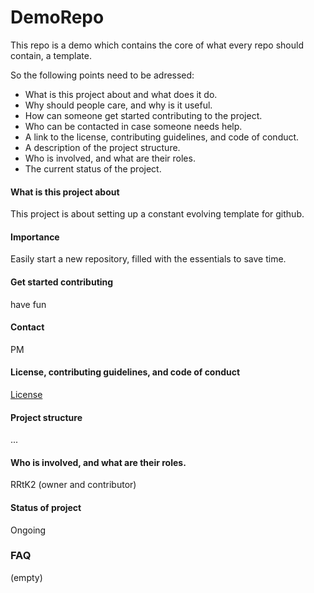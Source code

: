 # DemoRepo
This repo is a demo which contains the core of what every repo should contain, a template.

So the following points need to be adressed:
- What is this project about and what does it do.
- Why should people care, and why is it useful.
- How can someone get started contributing to the project.
- Who can be contacted in case someone needs help.
- A link to the license, contributing guidelines, and code of conduct.
- A description of the project structure.
- Who is involved, and what are their roles.
- The current status of the project.

#### What is this project about
This project is about setting up a constant evolving template for github.

#### Importance
Easily start a new repository, filled with the essentials to save time.

#### Get started contributing
have fun

#### Contact
PM

#### License, contributing guidelines, and code of conduct
[License](../LICENSE.md) 

#### Project structure
...

#### Who is involved, and what are their roles.
RRtK2 (owner and contributor)

#### Status of project
Ongoing

### FAQ
(empty)
